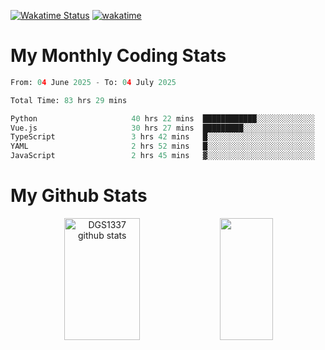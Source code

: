 [![Wakatime Status](https://github.com/noopurphalak/noopurphalak/workflows/wakatime-status-update/badge.svg)](https://github.com/noopurphalak/noopurphalak/actions/workflows/main.yml)
[![wakatime](https://wakatime.com/badge/user/80ace140-ef40-4fdd-b8ed-f3be3d2e1aea.svg)](https://wakatime.com/@80ace140-ef40-4fdd-b8ed-f3be3d2e1aea)

# My Monthly Coding Stats

<!--START_SECTION:waka-->

```python
From: 04 June 2025 - To: 04 July 2025

Total Time: 83 hrs 29 mins

Python                     40 hrs 22 mins  ████████████░░░░░░░░░░░░░   47.71 %
Vue.js                     30 hrs 27 mins  █████████░░░░░░░░░░░░░░░░   35.99 %
TypeScript                 3 hrs 42 mins   █░░░░░░░░░░░░░░░░░░░░░░░░   04.38 %
YAML                       2 hrs 52 mins   █░░░░░░░░░░░░░░░░░░░░░░░░   03.40 %
JavaScript                 2 hrs 45 mins   ▓░░░░░░░░░░░░░░░░░░░░░░░░   03.25 %
```

<!--END_SECTION:waka-->

# My Github Stats
<div style="text-align: center;">
  <img width="49%" height="195px" src="https://github-readme-stats-sigma-five.vercel.app/api?username=noopurphalak&show_icons=true&count_private=true&hide_border=true&title_color=00FFFF&icon_color=00FFFF&text_color=00FFFF&bg_color=0d1117" alt="DGS1337 github stats" />
  <img width="41%" height="195px" src="https://github-readme-stats-sigma-five.vercel.app/api/top-langs/?username=noopurphalak&layout=compact&hide_border=true&title_color=00FFFF&text_color=00FFFF&bg_color=0d1117" />
</div>
